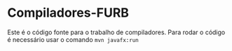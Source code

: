 # Compiladores-FURB
Este é o código fonte para o trabalho de compiladores.
Para rodar o código é necessário usar o comando `mvn javafx:run`
